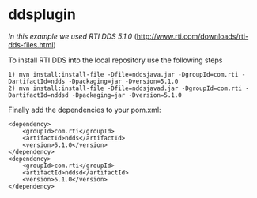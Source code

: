 ddsplugin
=========

*In this example we used RTI DDS 5.1.0* (http://www.rti.com/downloads/rti-dds-files.html)

To install RTI DDS into the local repository use the following steps

    1) mvn install:install-file -Dfile=nddsjava.jar -DgroupId=com.rti -DartifactId=ndds -Dpackaging=jar -Dversion=5.1.0
    2) mvn install:install-file -Dfile=nddsjavad.jar -DgroupId=com.rti -DartifactId=nddsd -Dpackaging=jar -Dversion=5.1.0

Finally add the dependencies to your pom.xml:

    <dependency>
        <groupId>com.rti</groupId>
        <artifactId>ndds</artifactId>
        <version>5.1.0</version>
    </dependency>
    <dependency>
        <groupId>com.rti</groupId>
        <artifactId>nddsd</artifactId>
        <version>5.1.0</version>
    </dependency>